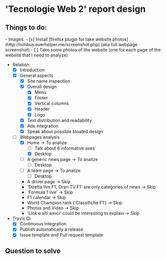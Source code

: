 # 'Tecnologie Web 2' report design

<h2>Things to do:</h2>
- Images:
  - [x] Install [firefox plugin for take website photos](http://nimbus.everhelper.me/screenshot.php) (aka full webpage screenshot)
  - [ ] Take some photos of the website (one for each page of the website that I need to analyze)

- Relation:
  - [x] Introduction
  - [x] General aspects
    - [x] Site name inspection
    - [x] Overall design
      - [x] Menu
      - [x] Footer
      - [x] Vertical columns
      - [x] Header
      - [x] Logo
    - [x] Text distribution and readability
    - [x] Ads integration
    - [x] Speak about possible bloated design
  - [ ] Webpages analysis
    - [x] Home -> To analize
      - [ ] Talk about 6 informative axes
      - [x] Desktop
    - [ ] A generic news page -> To analize
      - [ ] Desktop
    - [ ] A team page -> To analize
      - [ ] Desktop
    - A driver page -> Skip
    - 'Diretta live F1, Orari TV F1' are only categories of news -> Skip
    - 'Formula 1 live' -> Skip
    - F1 calendar -> Skip
    - World Champion rank ('Classifiche F1') -> Skip
    - Photos and Video -> Skip
    - 'Link e siti amici' could be interesting to explain -> Skip
    
- Travis CI
  - [x] Continuous integration
  - [x] Publish automatically a release
  - [x] Issue template and Pull request template

<h2>Question to solve</2>
